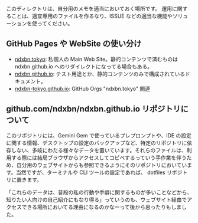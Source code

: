 このディレクトリは、自分用のメモを適当においておく場所です。
運用に関することは、適宜専用のファイルを作るなり、ISSUE などの適当な機能やソリューションを使ってください。

## GitHub Pages や WebSite の使い分け

- [ndxbn.tokyo](https://ndxbn.tokyo): 私個人の Main Web Site。静的コンテンツで済むものは ndxbn.github.io へのリダイレクトになってる場合もある。
- [ndxbn.github.io](https://ndxbn.github.io): テスト用途とか、静的コンテンツのみで構成されているドキュメント。
- [ndxbn-tokyo.github.io](https://ndxbn-tokyo.github.io): GitHub Orgs "ndxbn.tokyo" 関連

## github.com/ndxbn/ndxbn.github.io リポジトリについて

このリポジトリには、Gemini Gem で使っているプレプロンプトや、IDE の設定に関する情報、デスクトップの設定のバックアップなど、特定のリポジトリに依存しない、多岐にわたる様々なデータを置いています。それらのファイルは、利用する際には結局ブラウザからアクセスしてコピペするっていう手作業を伴うため、自分用のウェブサイトからも参照できるようにそのリポジトリにおいています。当然ですが、ターミナルや CLI ツールの設定であれば、 dotfiles リポジトリに置きます。

「これらのデータは、普段の私の行動や手癖に関するものが多いことなどから、知りたい人向けの自己紹介にもなり得る」っていうのも、ウェブサイト経由でアクセスできる場所においてる理由になるのかなーって後から思ったりもしました。
